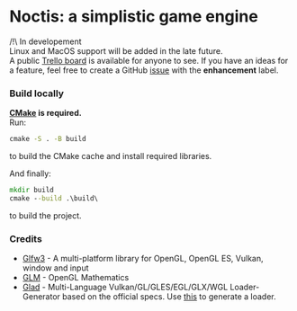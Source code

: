 # Noctis: a simplistic game engine  
/!\ In developement  
Linux and MacOS support will be added in the late future.  
A public [Trello board](https://trello.com/b/By0OcR3N/noctis) is available for anyone to see. If you have an ideas for a feature, feel free to create a GitHub [issue](https://github.com/TeddouX/Noctis/issues/new) with the __enhancement__ label.

### Build locally

__[CMake](https://cmake.org/) is required.__  
Run:
```cmd
cmake -S . -B build
```
to build the CMake cache and install required libraries.  

And finally:
```cmd
mkdir build
cmake --build .\build\
```
to build the project.

### Credits
- [Glfw3](https://github.com/glfw/glfw) - A multi-platform library for OpenGL, OpenGL ES, Vulkan, window and input
- [GLM](https://github.com/g-truc/glm) - OpenGL Mathematics
- [Glad](https://github.com/Dav1dde/glad) - Multi-Language Vulkan/GL/GLES/EGL/GLX/WGL Loader-Generator based on the official specs. Use [this](https://gen.glad.sh/) to generate a loader.